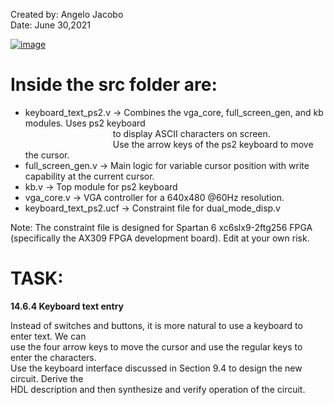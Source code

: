 Created by: Angelo Jacobo   
Date: June 30,2021   

[![image](https://user-images.githubusercontent.com/87559347/126288816-b4190d5e-6905-467a-ad8f-fe6dd392a8e6.png)](https://youtu.be/cp6HwnJaJ2U)

# Inside the src folder are:    
* keyboard_text_ps2.v -> Combines the vga_core, full_screen_gen, and kb modules. Uses ps2 keyboard    
			  &emsp;&emsp;&emsp;&emsp;&emsp;&emsp;&emsp;&emsp;&emsp;&emsp;to display ASCII characters on screen.   
			  &emsp;&emsp;&emsp;&emsp;&emsp;&emsp;&emsp;&emsp;&emsp;&emsp;Use the arrow keys of the ps2 keyboard to move the cursor.	  			
* full_screen_gen.v ->  Main logic for variable cursor position with write capability at the current cursor.  
* kb.v -> Top module for ps2 keyboard  
* vga_core.v -> VGA controller for a 640x480 @60Hz resolution.  
* keyboard_text_ps2.ucf -> Constraint file for dual_mode_disp.v  

Note: The constraint file is designed for Spartan 6 xc6slx9-2ftg256 FPGA (specifically the AX309 FPGA development board). Edit at your own risk.


# TASK:
**14.6.4 Keyboard text entry** 

Instead of switches and buttons, it is more natural to use a keyboard to enter text. We can   
use the four arrow keys to move the cursor and use the regular keys to enter the characters.   
Use the keyboard interface discussed in Section 9.4 to design the new circuit. Derive the   
HDL description and then synthesize and verify operation of the circuit.  
